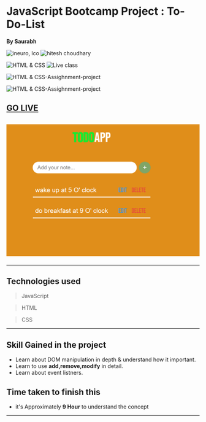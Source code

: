 
# JavaScript Bootcamp Project : To-Do-List

**By Saurabh**

![ineuro, lco](https://img.shields.io/badge/iNeuron-LCO-green)
![hitesh choudhary](https://img.shields.io/badge/Hitesh--Choudhary-Full--stack--JS--bootcamp-red)

![HTML & CSS](https://img.shields.io/badge/HTML-CSS-orange)
![Live class](https://img.shields.io/badge/LIVE--CLASS-PROJECT--lightgrey)

![HTML & CSS-Assighnment-project](https://img.shields.io/badge/HTML--CSS--Javascript-red)

![HTML & CSS-Assighnment-project](https://img.shields.io/badge/Responsive-Ineuron--Assignment-blue)

## [GO LIVE]()

## ![website](./Screenshot/Screenshot%202022-10-27%20104137.png)

---

## Technologies used

> JavaScript

> HTML

> CSS
---
## **Skill Gained in the project**

- Learn about DOM manipulation in depth & understand how it important. 
- Learn to use **add,remove,modify** in detail.
- Learn about event listners.



## **Time taken to finish this**

- it's Approximately **9 Hour** to understand the concept

---